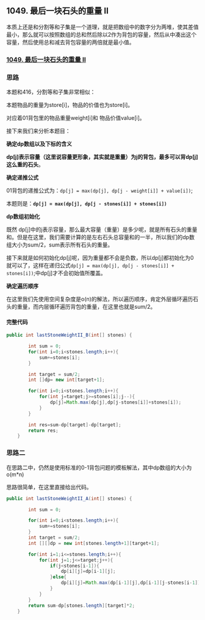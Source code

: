 ## 1049. 最后一块石头的重量 II

本质上还是和分割等和子集是一个道理，就是把数组中的数字分为两堆，使其差值最小，那么就可以按照数组的总和然后除以2作为背包的容量，然后从中凑出这个容量，然后使用总和减去背包容量的两倍就是最小值。

### [1049. 最后一块石头的重量 II](https://leetcode-cn.com/problems/last-stone-weight-ii/)

### 思路

本题和416，分割等和子集非常相似：

本题物品的重量为store[i]，物品的价值也为store[i]。

对应着01背包里的物品重量weight[i]和 物品价值value[i]。

接下来我们来分析本题目：

**确定dp数组以及下标的含义**

**dp[j]表示容量（这里说容量更形象，其实就是重量）为j的背包，最多可以背dp[j]这么重的石头**。

**确定递推公式**

01背包的递推公式为：`dp[j] = max(dp[j], dp[j - weight[i]] + value[i])`;

本题则是：**`dp[j] = max(dp[j], dp[j - stones[i]] + stones[i])`**

**dp数组初始化**

既然 dp[j]中的j表示容量，那么最大容量（重量）是多少呢，就是所有石头的重量和。但是在这里，我们需要计算的是左右石头总容量和的一半，所以我们的dp数组大小为sum/2，sum表示所有石头的重量。

接下来就是如何初始化dp[j]呢，因为重量都不会是负数，所以dp[j]都初始化为0就可以了，这样在递归公式`dp[j] = max(dp[j], dp[j - stones[i]] + stones[i])`;中dp[j]才不会初始值所覆盖。

**确定遍历顺序**

在这里我们先使用空间复杂度是o(n)的解法，所以遍历顺序，肯定外层循环遍历石头的重量，而内层循环遍历背包的重量，在这里也就是sum/2。

#### 完整代码

~~~ java
public int lastStoneWeightII_B(int[] stones) {

        int sum = 0;
        for(int i=0;i<stones.length;i++){
            sum+=stones[i];
        }

        int target = sum/2;
        int []dp= new int[target+1];

        for(int i=0;i<stones.length;i++){
            for(int j=target;j>=stones[i];j--){
                dp[j]=Math.max(dp[j],dp[j-stones[i]]+stones[i]);
            }
        }

        int res=sum-dp[target]-dp[target];
        return res;
    }
~~~

### 思路二

在思路二中，仍然是使用标准的0-1背包问题的模板解法，其中dp数组的大小为o(m*n)

思路很简单，在这里直接给出代码。

~~~ java
public int lastStoneWeightII_A(int[] stones) {

        int sum = 0;

        for(int i=0;i<stones.length;i++){
            sum+=stones[i];
        }
        int target = sum/2;
        int [][]dp = new int[stones.length+1][target+1];

        for(int i=1;i<=stones.length;i++){
            for(int j=1;j<=target;j++){
                if(j<stones[i-1]){
                    dp[i][j]=dp[i-1][j];
                }else{
                    dp[i][j]=Math.max(dp[i-1][j],dp[i-1][j-stones[i-1]]+stones[i-1]);
                }
            }
        }
        return sum-dp[stones.length][target]*2;
    }
~~~

